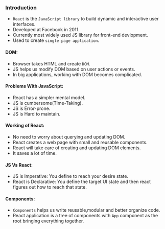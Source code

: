 ### Introduction
- `React` is the `JavaScript library` to build dynamic and interactive user interfaces.
- Developed at Facebook in 2011.
- Currently most widely used JS library for front-end devlopment.
- Used to create `single page application`.

#### DOM:
- Browser takes HTML and create `DOM`.
- JS helps us modify DOM based on user actions or events.
- In big applications, working with DOM becomes complicated.

#### Problems With JavaScript:
- React has a simpler mental model.
- JS is cumbersome(Time-Taking).
- JS is Error-prone.
- JS is Hard to maintain.

#### Working of React:
- No need to worry about querying and updating DOM.
- React creates a web page with small and reusable components. 
- React will take care of creating and updating DOM elements.
- It saves a lot of time.

#### JS Vs React:
- JS is Imperative: You define to reach your desire state.
- React is Declarative: You define the target UI state and then react figures out how to reach that state.

#### Components:
- `Components` helps us write reusable,modular and better organize code.
- React application is a tree of components with `App` component as the root bringing everything together.
